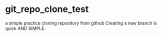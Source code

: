 # git_repo_clone_test
a simple practice cloning repository from github
Creating a new branch is quick AND SIMPLE.